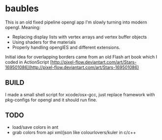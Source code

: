 baubles
=======

This is an old fixed pipeline opengl app I'm slowly turning into modern opengl. Meaning:

* Replacing display lists with vertex arrays and vertex buffer objects
* Using shaders for the materials
* Properly handling openglES and different extensions.

Initial idea for overlapping borders came from an old Flash art book which I coded in ActionScript [http://pixel-flow.deviantart.com/art/Stars-169501086](http://pixel-flow.deviantart.com/art/Stars-169501086)

BUILD
-----

I made a small shell script for xcode/osx-gcc, just replace framework with pkg-configs for opengl and it should run fine.

TODO
----
* load/save colors in ant
* grab colors from api xml/json like colourlovers/kuler in c/c++
